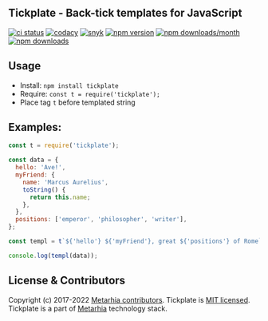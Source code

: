 ## Tickplate - Back-tick templates for JavaScript

[![ci status](https://github.com/metarhia/tickplate/workflows/Testing%20CI/badge.svg)](https://github.com/metarhia/tickplate/actions?query=workflow%3A%22Testing+CI%22+branch%3Amaster)
[![codacy](https://api.codacy.com/project/badge/Grade/69719502402b43598ffac0fd35f2192c)](https://www.codacy.com/app/metarhia/tickplate)
[![snyk](https://snyk.io/test/github/metarhia/tickplate/badge.svg)](https://snyk.io/test/github/metarhia/tickplate)
[![npm version](https://badge.fury.io/js/tickplate.svg)](https://badge.fury.io/js/tickplate)
[![npm downloads/month](https://img.shields.io/npm/dm/tickplate.svg)](https://www.npmjs.com/package/tickplate)
[![npm downloads](https://img.shields.io/npm/dt/tickplate.svg)](https://www.npmjs.com/package/tickplate)

## Usage

- Install: `npm install tickplate`
- Require: `const t = require('tickplate');`
- Place tag `t` before templated string

## Examples:

```js
const t = require('tickplate');

const data = {
  hello: 'Ave!',
  myFriend: {
    name: 'Marcus Aurelius',
    toString() {
      return this.name;
    },
  },
  positions: ['emperor', 'philosopher', 'writer'],
};

const templ = t`${'hello'} ${'myFriend'}, great ${'positions'} of Rome`;

console.log(templ(data));
```

## License & Contributors

Copyright (c) 2017-2022 [Metarhia contributors](https://github.com/metarhia/tickplate/graphs/contributors).
Tickplate is [MIT licensed](./LICENSE).\
Tickplate is a part of [Metarhia](https://github.com/metarhia) technology stack.
